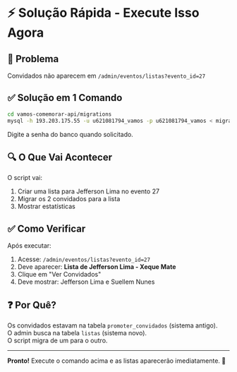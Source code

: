 # ⚡ Solução Rápida - Execute Isso Agora

## 🎯 Problema
Convidados não aparecem em `/admin/eventos/listas?evento_id=27`

## ✅ Solução em 1 Comando

```bash
cd vamos-comemorar-api/migrations
mysql -h 193.203.175.55 -u u621081794_vamos -p u621081794_vamos < migrar-promoter-convidados-para-listas.sql
```

Digite a senha do banco quando solicitado.

## 🔍 O Que Vai Acontecer

O script vai:
1. Criar uma lista para Jefferson Lima no evento 27
2. Migrar os 2 convidados para a lista
3. Mostrar estatísticas

## ✅ Como Verificar

Após executar:
1. Acesse: `/admin/eventos/listas?evento_id=27`
2. Deve aparecer: **Lista de Jefferson Lima - Xeque Mate**
3. Clique em "Ver Convidados"
4. Deve mostrar: Jefferson Lima e Suellem Nunes

## ❓ Por Quê?

Os convidados estavam na tabela `promoter_convidados` (sistema antigo).  
O admin busca na tabela `listas` (sistema novo).  
O script migra de um para o outro.

---

**Pronto!** Execute o comando acima e as listas aparecerão imediatamente. 🚀


